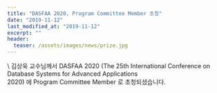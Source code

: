 ```yaml
---
title: "DASFAA 2020, Program Committee Member 초청"
date: "2019-11-12"
last_modified_at: "2019-11-12"
excerpt: ""
header:
  teaser: /assets/images/news/prize.jpg
---
```

\\
김상욱 교수님께서 DASFAA 2020 (The 25th International Conference on Database Systems for Advanced Applications<br>2020) 에 Program Committee Member 로 초청되셨습니다.